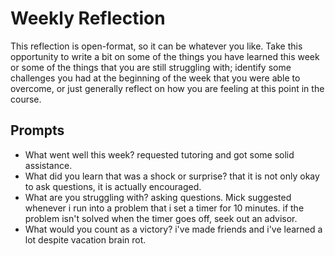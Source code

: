 # Weekly Reflection
This reflection is open-format, so it can be whatever you like. Take this opportunity to write a bit on some of the things you have learned this week or some of the things that you are still struggling with; identify some challenges you had at the beginning of the week that you were able to overcome, or just generally reflect on how you are feeling at this point in the course.

## Prompts
- What went well this week?
    requested tutoring and got some solid assistance. 
- What did you learn that was a shock or surprise?
    that it is not only okay to ask questions, it is actually encouraged.
- What are you struggling with?
    asking questions. Mick suggested whenever i run into a problem that i set a timer for 10 minutes. if the problem isn't solved when the timer goes off, seek out an advisor.
- What would you count as a victory?
    i've made friends and i've learned a lot despite vacation brain rot.
